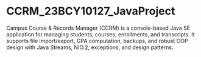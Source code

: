 # CCRM_23BCY10127_JavaProject
Campus Course &amp; Records Manager (CCRM) is a console-based Java SE application for managing students, courses, enrollments, and transcripts. It supports file import/export, GPA computation, backups, and robust OOP design with Java Streams, NIO.2, exceptions, and design patterns.
